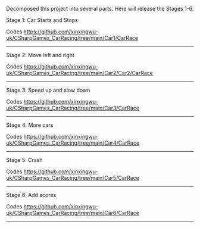 Decomposed this project into several parts. Here will release the Stages 1-6.

 

Stage 1: Car Starts and Stops

Codes  https://github.com/xinxingwu-uk/CSharpGames_CarRacing/tree/main/Car1/CarRace

-------------------------------------------------------------------------------------------------


Stage 2: Move left and right

Codes  https://github.com/xinxingwu-uk/CSharpGames_CarRacing/tree/main/Car2/Car2/CarRace

-------------------------------------------------------------------------------------------------


Stage 3: Speed up and slow down

Codes  https://github.com/xinxingwu-uk/CSharpGames_CarRacing/tree/main/Car3/CarRace

-------------------------------------------------------------------------------------------------


Stage 4: More cars

Codes  https://github.com/xinxingwu-uk/CSharpGames_CarRacing/tree/main/Car4/CarRace

-------------------------------------------------------------------------------------------------


Stage 5: Crash

Codes  https://github.com/xinxingwu-uk/CSharpGames_CarRacing/tree/main/Car5/CarRace

-------------------------------------------------------------------------------------------------


Stage 6: Add scores

Codes  https://github.com/xinxingwu-uk/CSharpGames_CarRacing/tree/main/Car6/CarRace

-------------------------------------------------------------------------------------------------
